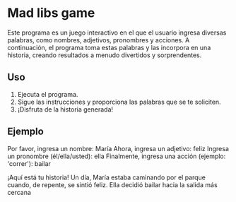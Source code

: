 # Mad libs game

Este programa es un juego interactivo en el que el usuario ingresa diversas palabras, como nombres, adjetivos, pronombres y acciones. A continuación, el programa toma estas palabras y las incorpora en una historia, creando resultados a menudo divertidos y sorprendentes.

## Uso

1. Ejecuta el programa.
2. Sigue las instrucciones y proporciona las palabras que se te soliciten.
3. ¡Disfruta de la historia generada!

## Ejemplo

Por favor, ingresa un nombre: María
Ahora, ingresa un adjetivo: feliz
Ingresa un pronombre (él/ella/usted): ella
Finalmente, ingresa una acción (ejemplo: 'correr'): bailar

¡Aquí está tu historia!
Un día, María estaba caminando por el parque cuando, de repente, se sintió feliz. Ella decidió bailar hacia la salida más cercana